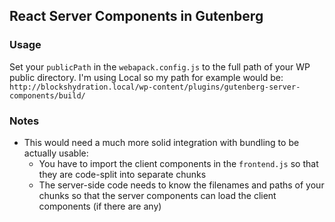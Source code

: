 ## React Server Components in Gutenberg

### Usage

Set your `publicPath` in the `webapack.config.js` to the full path of your WP public directory. I'm using
Local so my path for example would be: `http://blockshydration.local/wp-content/plugins/gutenberg-server-components/build/`

### Notes

- This would need a much more solid integration with bundling to be actually
  usable:
  - You have to import the client components in the `frontend.js` so that they
    are code-split into separate chunks
  - The server-side code needs to know the filenames and paths of your chunks so
    that the server components can load the client components (if there are any)
